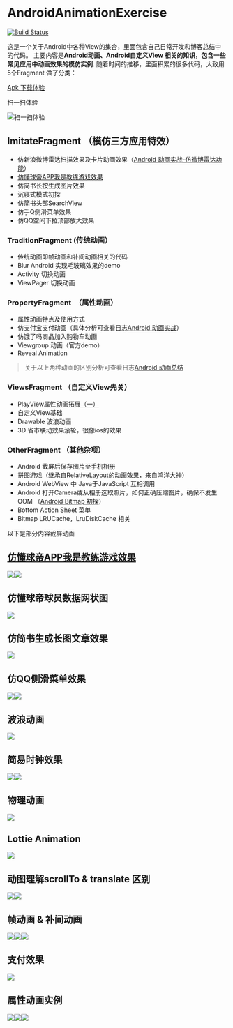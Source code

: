 

# AndroidAnimationExercise

[![Build Status](https://travis-ci.org/REBOOTERS/AndroidAnimationExercise.svg?branch=master)](https://travis-ci.org/REBOOTERS/AndroidAnimationExercise)


这是一个关于Android中各种View的集合，里面包含自己日常开发和博客总结中的代码。
主要内容是**Android动画、Android自定义View 相关的知识**，**包含一些常见应用中动画效果的模仿实例**.
随着时间的推移，里面积累的很多代码，大致用5个Fragment 做了分类：


[Apk 下载体验](https://fir.im/tm15)


扫一扫体验

![扫一扫体验](https://raw.githubusercontent.com/REBOOTERS/Images/master/AndroidAnimationExercise/screen/download.png)


## ImitateFragment （模仿三方应用特效）

- 仿新浪微博雷达扫描效果及卡片动画效果（[Android 动画实战-仿微博雷达功能](https://juejin.im/post/586d0f9eda2f600055cf3021)）
- [仿懂球帝APP我是教练游戏效果](https://juejin.im/post/5974c0c3f265da6c4c50160f)
- 仿简书长按生成图片效果
- 沉寝式模式初探
- 仿简书头部SearchView
- 仿手Q侧滑菜单效果
- 仿QQ空间下拉顶部放大效果


### TraditionFragment (传统动画）

- 传统动画即帧动画和补间动画相关的代码
- Blur Android 实现毛玻璃效果的demo
- Activity 切换动画
- ViewPager 切换动画

### PropertyFragment  （属性动画）
- 属性动画特点及使用方式
- 仿支付宝支付动画（具体分析可查看日志[Android 动画实战](http://www.jianshu.com/p/d2e06a2e65ad)）
- 仿饿了吗商品加入购物车动画
- Viewgroup 动画（官方demo）
- Reveal Animation

>关于以上两种动画的区别分析可查看日志[Android 动画总结](http://www.jianshu.com/p/420629118c10)




### ViewsFragment （自定义View先关）
- PlayView[属性动画拓展（一）](http://www.jianshu.com/p/f34791f4d5ab)
- 自定义View基础
- Drawable 波浪动画
- 3D 省市联动效果滚轮，很像ios的效果

### OtherFragment （其他杂项）

- Android 截屏后保存图片至手机相册
- 拼图游戏（继承自RelativeLayout的动画效果，来自鸿洋大神）
- Android WebView 中 Java于JavaScript 互相调用
- Android 打开Camera或从相册选取照片，如何正确压缩图片，确保不发生OOM （[Android Bitmap 初探](https://juejin.im/post/58bc1f11ac502e006b0957b7)）
- Bottom Action Sheet 菜单
- Bitmap LRUCache，LruDiskCache 相关



以下是部分内容截屏动画

## [仿懂球帝APP我是教练游戏效果](https://juejin.im/post/5974c0c3f265da6c4c50160f)

<img src="https://raw.githubusercontent.com/REBOOTERS/Images/master/AndroidAnimationExercise/screen/football.gif"/><img src="https://raw.githubusercontent.com/REBOOTERS/Images/master/AndroidAnimationExercise/screen/football2.gif"/>


## 仿懂球帝球员数据网状图

<img src="https://raw.githubusercontent.com/REBOOTERS/Images/master/AndroidAnimationExercise/screen/polyganoView.png"/>

## 仿简书生成长图文章效果

<img src="https://raw.githubusercontent.com/REBOOTERS/Images/master/AndroidAnimationExercise/screen/jianshu.gif"/>

## 仿QQ侧滑菜单效果

<img src="https://raw.githubusercontent.com/REBOOTERS/Images/master/AndroidAnimationExercise/screen/qq.gif"/><img src="https://raw.githubusercontent.com/REBOOTERS/Images/master/AndroidAnimationExercise/screen/menu_3d.gif"/>

## 波浪动画

<img src="https://raw.githubusercontent.com/REBOOTERS/Images/master/AndroidAnimationExercise/screen/wave_animation.gif"/>

## 简易时钟效果

<img src="https://raw.githubusercontent.com/REBOOTERS/Images/master/AndroidAnimationExercise/screen/ACTION_MOVE_TO_CHANGE.gif"/><img src="https://raw.githubusercontent.com/REBOOTERS/Images/master/AndroidAnimationExercise/screen/CLOCK_VIEW.gif"/>


## 物理动画

<img src="https://raw.githubusercontent.com/REBOOTERS/Images/master/AndroidAnimationExercise/screen/physical_animation.gif"/>

## Lottie Animation 
<img src="https://raw.githubusercontent.com/REBOOTERS/Images/master/AndroidAnimationExercise/screen/LottieAnimation.gif"/>





## 动图理解scrollTo &  translate 区别

<img src="https://raw.githubusercontent.com/REBOOTERS/Images/master/AndroidAnimationExercise/screen/move.gif"/><img src="https://raw.githubusercontent.com/REBOOTERS/Images/master/AndroidAnimationExercise/screen/-move.gif"/>






## 帧动画 & 补间动画 ##

<img src="https://raw.githubusercontent.com/REBOOTERS/Images/master/AndroidAnimationExercise/screen/frame.gif"/><img src="https://raw.githubusercontent.com/REBOOTERS/Images/master/AndroidAnimationExercise/screen/rotate1.gif"/><img src="https://raw.githubusercontent.com/REBOOTERS/Images/master/AndroidAnimationExercise/screen/translate.gif"/>



## 支付效果   ##

<img src="https://raw.githubusercontent.com/REBOOTERS/Images/master/AndroidAnimationExercise/screen/alipay.gif"/>

## 属性动画实例 ##


<img src="https://raw.githubusercontent.com/REBOOTERS/Images/master/AndroidAnimationExercise/screen/anim1.gif"/><img src="https://raw.githubusercontent.com/REBOOTERS/Images/master/AndroidAnimationExercise/screen/anim2.gif"/><img src="https://raw.githubusercontent.com/REBOOTERS/Images/master/AndroidAnimationExercise/screen/click2.gif"/>




